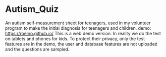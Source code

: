 # Autism_Quiz
An autism self-measurement sheet for teenagers, used in my volunteer program to make the initial diagnosis for teenagers and children.
demo: https://roelno.github.io/
This is a web demo version. In reality we do the test on tablets and phones for kids. To protect their privacy, only the test features are in the demo, the user and database features are not uploaded and the questions are sampled.
